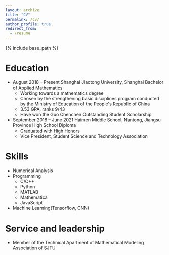 ```yaml
---
layout: archive
title: "CV"
permalink: /cv/
author_profile: true
redirect_from:
  - /resume
---
```


{% include base_path %}

Education
======
+ August 2018 – Present
    Shanghai Jiaotong University, Shanghai Bachelor of Applied Mathematics
    + Working towards a mathematics degree
    + Chosen by the strengthening basic disciplines program conducted by the Ministry of Education of the People's Republic of China
    + 3.53 GPA, ranks 9/43
    + Have won the Guo Chenchen Outstanding Student Scholarship
+ September 2018 – June 2021
    Haimen Middle School, Nantong, Jiangsu Province High School Diploma
    + Graduated with High Honors
    + Vice President, Student Science and Technology Association
  
Skills
======
* Numerical Analysis
* Programming
  * C/C++
  * Python
  * MATLAB
  * Mathematica
  * JavaScript
* Machine Learning(Tensorflow, CNN)

<!-- Publications
======
  <ul>{% for post in site.publications %}
    {% include archive-single-cv.html %}
  {% endfor %}</ul>
  
Talks
======
  <ul>{% for post in site.talks %}
    {% include archive-single-talk-cv.html %}
  {% endfor %}</ul>
  
Teaching
======
  <ul>{% for post in site.teaching %}
    {% include archive-single-cv.html %}
  {% endfor %}</ul> -->
  
Service and leadership
======
* Member of the Technical Apartment of Mathematical Modeling Association of SJTU
